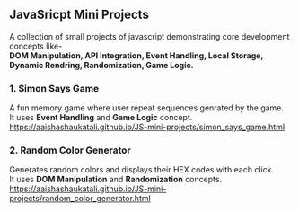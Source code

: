 ## JavaSricpt Mini Projects
A collection of small projects of javascript demonstrating core development concepts like-<br> **DOM Manipulation, API Integration, Event Handling, Local Storage, Dynamic Rendring, Randomization, Game Logic.**

### 1. Simon Says Game
A fun memory game where user repeat sequences genrated by the game.<br>
It uses **Event Handling** and **Game Logic** concept.<br>
https://aaishashaukatali.github.io/JS-mini-projects/simon_says_game.html

### 2. Random Color Generator
Generates random colors and displays their HEX codes with each click.<br>
It uses **DOM Manipulation** and **Randomization** concepts.<br>
https://aaishashaukatali.github.io/JS-mini-projects/random_color_generator.html

